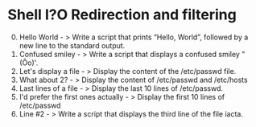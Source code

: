 # Shell I?O Redirection and filtering
0. Hello World - > Write a script that prints “Hello, World”, followed by a new line to the standard output.
1. Confused smiley - > Write a script that displays a confused smiley "(Ôo)'.
2. Let's display a file - > Display the content of the /etc/passwd file.
3. What about 2? - > Display the content of /etc/passwd and /etc/hosts
4. Last lines of a file - > Display the last 10 lines of /etc/passwd.
5. I'd prefer the first ones actually - > Display the first 10 lines of /etc/passwd
6. Line #2 - > Write a script that displays the third line of the file iacta.
